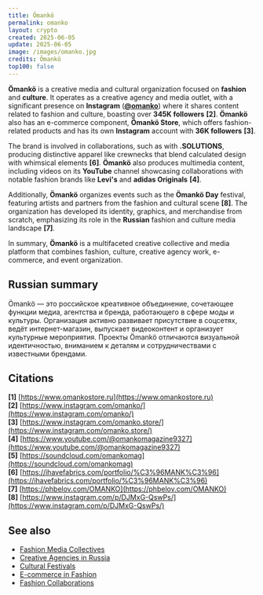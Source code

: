 ```yaml
---
title: Ömankö
permalink: omanko
layout: crypto
created: 2025-06-05
update: 2025-06-05
image: /images/omanko.jpg
credits: Ömankö
top100: false
---
```


**Ömankö** is a creative media and cultural organization focused on **fashion** and **culture**. It operates as a creative agency and media outlet, with a significant presence on **Instagram** (**[@omanko](https://www.instagram.com/omanko/)**) where it shares content related to fashion and culture, boasting over **345K followers** **[2]**. **Ömankö** also has an e-commerce component, **Ömankö Store**, which offers fashion-related products and has its own **Instagram** account with **36K followers** **[3]**.

The brand is involved in collaborations, such as with **.SOLUTIONS**, producing distinctive apparel like crewnecks that blend calculated design with whimsical elements **[6]**. **Ömankö** also produces multimedia content, including videos on its **YouTube** channel showcasing collaborations with notable fashion brands like **Levi's** and **adidas Originals** **[4]**.

Additionally, **Ömankö** organizes events such as the **Ömankö Day** festival, featuring artists and partners from the fashion and cultural scene **[8]**. The organization has developed its identity, graphics, and merchandise from scratch, emphasizing its role in the **Russian** fashion and culture media landscape **[7]**.

In summary, **Ömankö** is a multifaceted creative collective and media platform that combines fashion, culture, creative agency work, e-commerce, and event organization.


## Russian summary

Ömankö — это российское креативное объединение, сочетающее функции медиа, агентства и бренда, работающего в сфере моды и культуры. Организация активно развивает присутствие в соцсетях, ведёт интернет-магазин, выпускает видеоконтент и организует культурные мероприятия. Проекты Ömankö отличаются визуальной идентичностью, вниманием к деталям и сотрудничествами с известными брендами.

## Citations

**[1]** [https://www.omankostore.ru](https://www.omankostore.ru)  
**[2]** [https://www.instagram.com/omanko/](https://www.instagram.com/omanko/)  
**[3]** [https://www.instagram.com/omanko.store/](https://www.instagram.com/omanko.store/)  
**[4]** [https://www.youtube.com/@omankomagazine9327](https://www.youtube.com/@omankomagazine9327)  
**[5]** [https://soundcloud.com/omankomag](https://soundcloud.com/omankomag)  
**[6]** [https://ihavefabrics.com/portfolio/%C3%96MANK%C3%96](https://ihavefabrics.com/portfolio/%C3%96MANK%C3%96)  
**[7]** [https://phbelov.com/OMANKO](https://phbelov.com/OMANKO)  
**[8]** [https://www.instagram.com/p/DJMxG-QswPs/](https://www.instagram.com/p/DJMxG-QswPs/)

## See also

- [Fashion Media Collectives](/fashion-media-collectives)
- [Creative Agencies in Russia](/creative-agencies-russia)
- [Cultural Festivals](/cultural-festivals)
- [E-commerce in Fashion](/ecommerce-fashion)
- [Fashion Collaborations](/fashion-collaborations)

<!-- Prompt:  
- Не менять язык статьи, сохранять оригинальный язык.  
- Если тема оформлена как "Имя Фамилия", заголовок должен быть "Фамилия, Имя".  
- Изменить title: A Template на основной топик в статье.  
- Создать permalink: на основе title.  
- Замени date: 2018-01-02 на created: текущую дату в таком же формате  
- Замени update: хххх-хх-хх текущую дату в таком же формате  
- Изменить заголовок раздела "Citations" на ## Citations.  
- Оформить ссылки в разделе "Citations" в формате: **[1]** [URL](URL).  
- При ссылке на источник в тексте, использовать формат: **[x]**, **[x]**.  
- Убедиться, что номера цитат соответствуют записям в разделе "Citations".  
- Сделать номера цитат кликабельными по указанному выше формату.  
- Добавить список связанных тем в том же формате.  
- Если есть списки - конвертируй их в таблицы  
- Выделяй даты, места, географические назавания, адреса, имена собственные **таким образом**  
- Использовать шаблон - "[Название темы](ссылка-на-тему)" для каждого пункта.  
- Раздел ## See also должен включаться автоматически в конец статьи.  
- Результат в md коде  
- Оставить этот Prompt после редактирования в конце кода  
-->
